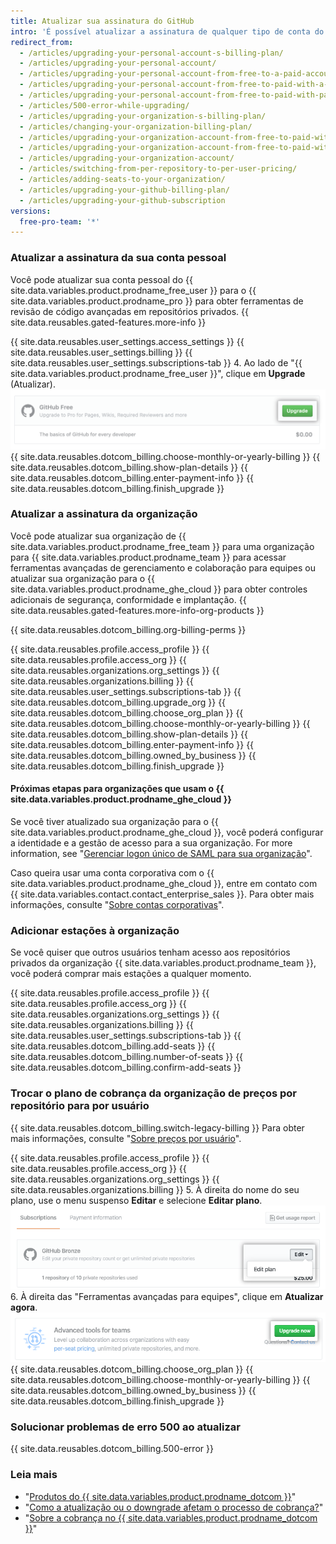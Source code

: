 ```yaml
---
title: Atualizar sua assinatura do GitHub
intro: 'É possível atualizar a assinatura de qualquer tipo de conta do {{ site.data.variables.product.product_name }} a qualquer momento.'
redirect_from:
  - /articles/upgrading-your-personal-account-s-billing-plan/
  - /articles/upgrading-your-personal-account/
  - /articles/upgrading-your-personal-account-from-free-to-a-paid-account/
  - /articles/upgrading-your-personal-account-from-free-to-paid-with-a-credit-card/
  - /articles/upgrading-your-personal-account-from-free-to-paid-with-paypal/
  - /articles/500-error-while-upgrading/
  - /articles/upgrading-your-organization-s-billing-plan/
  - /articles/changing-your-organization-billing-plan/
  - /articles/upgrading-your-organization-account-from-free-to-paid-with-a-credit-card/
  - /articles/upgrading-your-organization-account-from-free-to-paid-with-paypal/
  - /articles/upgrading-your-organization-account/
  - /articles/switching-from-per-repository-to-per-user-pricing/
  - /articles/adding-seats-to-your-organization/
  - /articles/upgrading-your-github-billing-plan/
  - /articles/upgrading-your-github-subscription
versions:
  free-pro-team: '*'
---
```


### Atualizar a assinatura da sua conta pessoal

Você pode atualizar sua conta pessoal do {{ site.data.variables.product.prodname_free_user }} para o {{ site.data.variables.product.prodname_pro }} para obter ferramentas de revisão de código avançadas em repositórios privados. {{ site.data.reusables.gated-features.more-info }}

{{ site.data.reusables.user_settings.access_settings }}
{{ site.data.reusables.user_settings.billing }}
{{ site.data.reusables.user_settings.subscriptions-tab }}
4. Ao lado de "{{ site.data.variables.product.prodname_free_user }}", clique em **Upgrade** (Atualizar). ![Botão Upgrade (Atualizar)](/assets/images/help/billing/settings_billing_user_upgrade.png)
{{ site.data.reusables.dotcom_billing.choose-monthly-or-yearly-billing }}
{{ site.data.reusables.dotcom_billing.show-plan-details }}
{{ site.data.reusables.dotcom_billing.enter-payment-info }}
{{ site.data.reusables.dotcom_billing.finish_upgrade }}

### Atualizar a assinatura da organização

Você pode atualizar sua organização de {{ site.data.variables.product.prodname_free_team }} para uma organização para {{ site.data.variables.product.prodname_team }} para acessar ferramentas avançadas de gerenciamento e colaboração para equipes ou atualizar sua organização para o {{ site.data.variables.product.prodname_ghe_cloud }} para obter controles adicionais de segurança, conformidade e implantação. {{ site.data.reusables.gated-features.more-info-org-products }}

{{ site.data.reusables.dotcom_billing.org-billing-perms }}

{{ site.data.reusables.profile.access_profile }}
{{ site.data.reusables.profile.access_org }}
{{ site.data.reusables.organizations.org_settings }}
{{ site.data.reusables.organizations.billing }}
{{ site.data.reusables.user_settings.subscriptions-tab }}
{{ site.data.reusables.dotcom_billing.upgrade_org }}
{{ site.data.reusables.dotcom_billing.choose_org_plan }}
{{ site.data.reusables.dotcom_billing.choose-monthly-or-yearly-billing }}
{{ site.data.reusables.dotcom_billing.show-plan-details }}
{{ site.data.reusables.dotcom_billing.enter-payment-info }}
{{ site.data.reusables.dotcom_billing.owned_by_business }}
{{ site.data.reusables.dotcom_billing.finish_upgrade }}

#### Próximas etapas para organizações que usam o {{ site.data.variables.product.prodname_ghe_cloud }}

Se você tiver atualizado sua organização para o {{ site.data.variables.product.prodname_ghe_cloud }}, você poderá configurar a identidade e a gestão de acesso para a sua organização. For more information, see "[Gerenciar logon único de SAML para sua organização](/articles/managing-saml-single-sign-on-for-your-organization)".

Caso queira usar uma conta corporativa com o {{ site.data.variables.product.prodname_ghe_cloud }}, entre em contato com {{ site.data.variables.contact.contact_enterprise_sales }}. Para obter mais informações, consulte "[Sobre contas corporativas](/articles/about-enterprise-accounts)".

### Adicionar estações à organização

Se você quiser que outros usuários tenham acesso aos repositórios privados da organização {{ site.data.variables.product.prodname_team }}, você poderá comprar mais estações a qualquer momento.

{{ site.data.reusables.profile.access_profile }}
{{ site.data.reusables.profile.access_org }}
{{ site.data.reusables.organizations.org_settings }}
{{ site.data.reusables.organizations.billing }}
{{ site.data.reusables.user_settings.subscriptions-tab }}
{{ site.data.reusables.dotcom_billing.add-seats }}
{{ site.data.reusables.dotcom_billing.number-of-seats }}
{{ site.data.reusables.dotcom_billing.confirm-add-seats }}

### Trocar o plano de cobrança da organização de preços por repositório para por usuário

{{ site.data.reusables.dotcom_billing.switch-legacy-billing }} Para obter mais informações, consulte "[Sobre preços por usuário](/articles/about-per-user-pricing)".

{{ site.data.reusables.profile.access_profile }}
{{ site.data.reusables.profile.access_org }}
{{ site.data.reusables.organizations.org_settings }}
{{ site.data.reusables.organizations.billing }}
5. À direita do nome do seu plano, use o menu suspenso **Editar** e selecione **Editar plano**. ![Menu suspenso de editar](/assets/images/help/billing/per-user-upgrade-button.png)
6. À direita das "Ferramentas avançadas para equipes", clique em **Atualizar agora**. ![Botão Atualizar agora](/assets/images/help/billing/per-user-upgrade-now-button.png)
{{ site.data.reusables.dotcom_billing.choose_org_plan }}
{{ site.data.reusables.dotcom_billing.choose-monthly-or-yearly-billing }}
{{ site.data.reusables.dotcom_billing.owned_by_business }}
{{ site.data.reusables.dotcom_billing.finish_upgrade }}

### Solucionar problemas de erro 500 ao atualizar

{{ site.data.reusables.dotcom_billing.500-error }}

### Leia mais

- "[Produtos do {{ site.data.variables.product.prodname_dotcom }}](/articles/github-s-products)"
- "[Como a atualização ou o downgrade afetam o processo de cobrança?](/articles/how-does-upgrading-or-downgrading-affect-the-billing-process)"
- "[Sobre a cobrança no {{ site.data.variables.product.prodname_dotcom }}](/articles/about-billing-on-github)"
